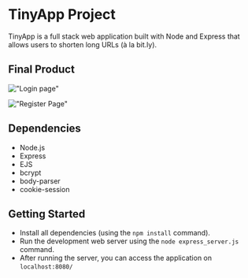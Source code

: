 # TinyApp Project

TinyApp is a full stack web application built with Node and Express that allows users to shorten long URLs (à la bit.ly).

## Final Product

!["Login page"](https://github.com/priyaprecious/tinyapp/blob/master/docs/login_page.png)

!["Register Page"](https://github.com/priyaprecious/tinyapp/blob/master/docs/register_page.png)

## Dependencies

- Node.js
- Express
- EJS
- bcrypt
- body-parser
- cookie-session

## Getting Started

- Install all dependencies (using the `npm install` command).
- Run the development web server using the `node express_server.js` command.
- After running the server, you can access the application on `localhost:8080/`